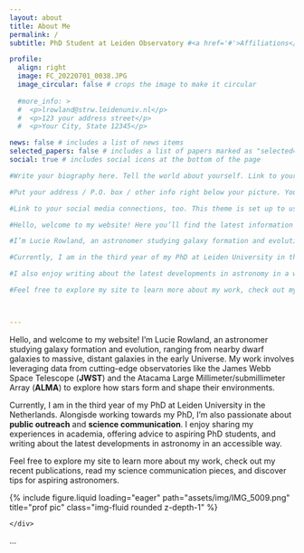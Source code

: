 ```yaml
---
layout: about 
title: About Me
permalink: /
subtitle: PhD Student at Leiden Observatory #<a href='#'>Affiliations</a>. Address. Contacts. Motto. Etc.

profile:
  align: right
  image: FC_20220701_0038.JPG
  image_circular: false # crops the image to make it circular
  
  #more_info: >
  #  <p>lrowland@strw.leidenuniv.nl</p>
  #  <p>123 your address street</p>
  #  <p>Your City, State 12345</p>

news: false # includes a list of news items
selected_papers: false # includes a list of papers marked as "selected={true}"
social: true # includes social icons at the bottom of the page

#Write your biography here. Tell the world about yourself. Link to your favorite [subreddit](http://reddit.com). You can put a picture in, too. The code is already in, just name your picture `prof_pic.jpg` and put it in the `img/` folder.

#Put your address / P.O. box / other info right below your picture. You can also disable any of these elements by editing `profile` property of the YAML header of your `_pages/about.md`. Edit `_bibliography/papers.bib` and Jekyll will render your [publications page](/al-folio/publications/) automatically.

#Link to your social media connections, too. This theme is set up to use [Font Awesome icons](https://fontawesome.com/) and [Academicons](https://jpswalsh.github.io/academicons/), like the ones below. Add your Facebook, Twitter, LinkedIn, Google Scholar, or just disable all of them.

#Hello, welcome to my website! Here you’ll find the latest information about my research, publications, and public outreach efforts.

#I’m Lucie Rowland, an astronomer studying galaxy formation and evolution, ranging from nearby dwarf galaxies to massive, distant galaxies in the early Universe. My work involves leveraging data from cutting-edge observatories like the James Webb Space Telescope (JWST) and the Atacama Large Millimeter/submillimeter Array (ALMA) to uncover how stars form and influence their environments.

#Currently, I am in the third year of my PhD at Leiden University in the Netherlands. Alongside my research, I am enthusiastic about public outreach and science communication. I enjoy sharing my experiences of academic life, the challenges and rewards of pursuing a PhD, and the adventure of moving abroad. Whether you're an aspiring PhD student or someone curious about a career in research, I’m always happy to offer advice and tips to help you navigate your path.

#I also enjoy writing about the latest developments in astronomy in a way that anyone can understand. It’s an exciting time to be an astronomer, and I hope to make complex scientific discoveries accessible and engaging for a broad audience. 

#Feel free to explore my site to learn more about my work, check out my recent publications, read my science communication pieces, and discover tips for aspiring astronomers. Feel free to explore my site to learn more about my research, publications, and science communication efforts!



---
```

Hello, and welcome to my website! I’m Lucie Rowland, an astronomer studying galaxy formation and evolution, ranging from nearby dwarf galaxies to massive, distant galaxies in the early Universe. My work involves leveraging data from cutting-edge observatories like the James Webb Space Telescope (**JWST**) and the Atacama Large Millimeter/submillimeter Array (**ALMA**) to explore how stars form and shape their environments.

Currently, I am in the third year of my PhD at Leiden University in the Netherlands. Alongisde working towards my PhD, I’m also passionate about **public outreach** and **science communication**. I enjoy sharing my experiences in academia, offering advice to aspiring PhD students, and writing about the latest developments in astronomy in an accessible way.

Feel free to explore my site to learn more about my work, check out my recent publications, read my science communication pieces, and discover tips for aspiring astronomers.




<div class="row">
    <div class="col-sm mt-3 mt-md-0">
        {% include figure.liquid loading="eager" path="assets/img/IMG_5009.png" title="prof pic" class="img-fluid rounded z-depth-1" %}
    
    </div>
</div>
<div class="caption">
    ...
</div>






